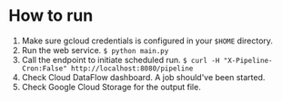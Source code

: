 # How to run
1. Make sure gcloud credentials is configured in your `$HOME` directory.
2. Run the web service. `$ python main.py`
3. Call the endpoint to initiate scheduled run. `$ curl -H "X-Pipeline-Cron:False" http://localhost:8080/pipeline`
4. Check Cloud DataFlow dashboard. A job should've been started.
5. Check Google Cloud Storage for the output file.
